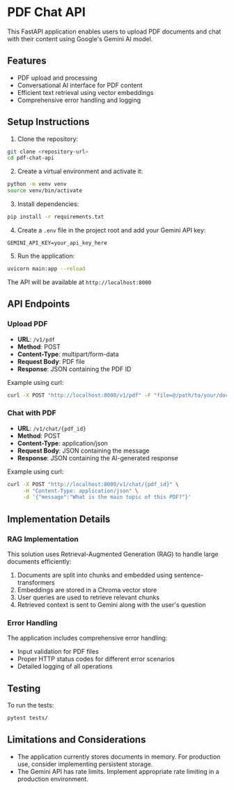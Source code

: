 # PDF Chat API

This FastAPI application enables users to upload PDF documents and chat with their content using Google's Gemini AI model.

## Features

- PDF upload and processing
- Conversational AI interface for PDF content
- Efficient text retrieval using vector embeddings
- Comprehensive error handling and logging

## Setup Instructions

1. Clone the repository:

```bash
git clone <repository-url>
cd pdf-chat-api
```

2. Create a virtual environment and activate it:

```bash
python -m venv venv
source venv/bin/activate  
```

3. Install dependencies:

```bash
pip install -r requirements.txt
```

4. Create a `.env` file in the project root and add your Gemini API key:

```
GEMINI_API_KEY=your_api_key_here
```

5. Run the application:

```bash
uvicorn main:app --reload
```

The API will be available at `http://localhost:8000`

## API Endpoints

### Upload PDF

- **URL**: `/v1/pdf`
- **Method**: POST
- **Content-Type**: multipart/form-data
- **Request Body**: PDF file
- **Response**: JSON containing the PDF ID

Example using curl:

```bash
curl -X POST "http://localhost:8000/v1/pdf" -F "file=@/path/to/your/document.pdf"
```

### Chat with PDF

- **URL**: `/v1/chat/{pdf_id}`
- **Method**: POST
- **Content-Type**: application/json
- **Request Body**: JSON containing the message
- **Response**: JSON containing the AI-generated response

Example using curl:

```bash
curl -X POST "http://localhost:8000/v1/chat/{pdf_id}" \
     -H "Content-Type: application/json" \
     -d '{"message":"What is the main topic of this PDF?"}'
```

## Implementation Details

### RAG Implementation

This solution uses Retrieval-Augmented Generation (RAG) to handle large documents efficiently:

1. Documents are split into chunks and embedded using sentence-transformers
2. Embeddings are stored in a Chroma vector store
3. User queries are used to retrieve relevant chunks
4. Retrieved context is sent to Gemini along with the user's question

### Error Handling

The application includes comprehensive error handling:

- Input validation for PDF files
- Proper HTTP status codes for different error scenarios
- Detailed logging of all operations

## Testing

To run the tests:

```bash
pytest tests/
```

## Limitations and Considerations

- The application currently stores documents in memory. For production use, consider implementing persistent storage.
- The Gemini API has rate limits. Implement appropriate rate limiting in a production environment.
